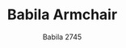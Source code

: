 ---
designer: Odo Fioravanti
description: "Babila%20collection%20is%20able%20to%20move%20along%20tradition%20and%20innovation%20with%20great%20agility.%20The%20strenght%20of%20this%20collection%20is%20its%20simplicity%20and%20directness%2C%20to%20recall%20a%20timeless%20shape.%20Armchair%20with%20polypropylene%20shell%20and%20steel%20rod%20sled%20frame%20%D811mm."
image_primary: img/Babila_2745_01_zoom.jpg
image_secondary: img/Babila_2745_02_zoom.jpg
manufacturer: Pedrali
href: https://www.pedrali.it/en/products/catalog/Poltrona-BABILA-2745-00002/
subtitle: Babila 2745
title: Babila Armchair
image_thumb: img/Babila_2745_01_cover.jpg
tags: 
  - pedrali
  - chairs
category: chairs
slug: /manufacturers/pedrali/chairs/odo-fioravanti-babila-armchair
---